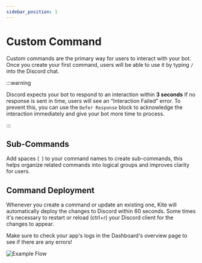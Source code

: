 ```yaml
---
sidebar_position: 1
---
```


# Custom Command

Custom commands are the primary way for users to interact with your bot. Once you create your first command, users will be able to use it by typing `/` into the Discord chat.

:::warning

Discord expects your bot to respond to an interaction within **3 seconds**
If no response is sent in time, users will see an “Interaction Failed” error.
To prevent this, you can use the `Defer Response` block to acknowledge the interaction immediately and give your bot more time to process.

:::

## Sub-Commands

Add spaces (` `) to your command names to create sub-commands, this helps organize related commands into logical groups and improves clarity for users.

## Command Deployment

Whenever you create a command or update an existing one, Kite will automatically deploy the changes to Discord within 60 seconds.
Some times it's necessary to restart or reload (ctrl+r) your Discord client for the changes to appear.

Make sure to check your app's logs in the Dashboard's overview page to see if there are any errors!

![Example Flow](./img/example-flow.png)

